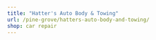 ```yaml
---
title: "Hatter's Auto Body & Towing"
url: /pine-grove/hatters-auto-body-and-towing/
shop: car repair
---
```

